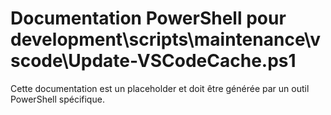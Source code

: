 # Documentation PowerShell pour development\scripts\maintenance\vscode\Update-VSCodeCache.ps1

Cette documentation est un placeholder et doit être générée par un outil PowerShell spécifique.
